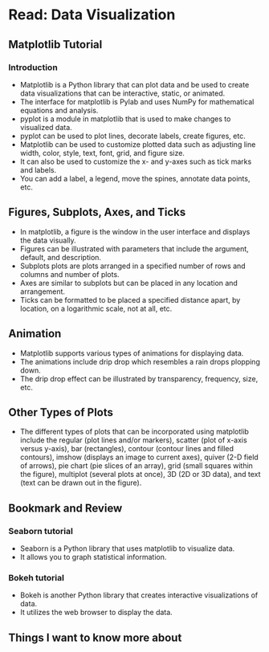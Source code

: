 # Read: Data Visualization

## Matplotlib Tutorial

### Introduction

- Matplotlib is a Python library that can plot data and be used to create data visualizations that can be interactive, static, or animated.  
- The interface for matplotlib is Pylab and uses NumPy for mathematical equations and analysis.  
- pyplot is a module in matplotlib that is used to make changes to visualized data.  
- pyplot can be used to plot lines, decorate labels, create figures, etc.  
- Matplotlib can be used to customize plotted data such as adjusting line width, color, style, text, font, grid, and figure size.  
- It can also be used to customize the x- and y-axes such as tick marks and labels.  
- You can add a label, a legend, move the spines, annotate data points, etc.  

## Figures, Subplots, Axes, and Ticks

- In matplotlib, a figure is the window in the user interface and displays the data visually.  
- Figures can be illustrated with parameters that include the argument, default, and description.  
- Subplots plots are plots arranged in a specified number of rows and columns and number of plots.  
- Axes are similar to subplots but can be placed in any location and arrangement.  
- Ticks can be formatted to be placed a specified distance apart, by location, on a logarithmic scale, not at all, etc.  

## Animation

- Matplotlib supports various types of animations for displaying data.  
- The animations include drip drop which resembles a rain drops plopping down.  
- The drip drop effect can be illustrated by transparency, frequency, size, etc.  

## Other Types of Plots

- The different types of plots that can be incorporated using matplotlib include the regular (plot lines and/or markers), scatter (plot of x-axis versus y-axis), bar (rectangles), contour (contour lines and filled contours), imshow (displays an image to current axes), quiver (2-D field of arrows), pie chart (pie slices of an array), grid (small squares within the figure), multiplot (several plots at once), 3D (2D or 3D data), and text (text can be drawn out in the figure).  

## Bookmark and Review

### Seaborn tutorial

- Seaborn is a Python library that uses matplotlib to visualize data.  
- It allows you to graph statistical information.  

### Bokeh tutorial

- Bokeh is another Python library that creates interactive visualizations of data.  
- It utilizes the web browser to display the data.  

## Things I want to know more about
